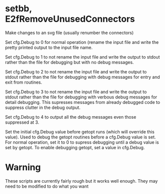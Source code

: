 # setbb, E2fRemoveUnusedConnectors
Make changes to an svg file (usually renumber the connectors)

Set cfg.Debug to 0 for normal operation (rename the input file and write the pretty printed output to the input file name.

Set cfg.Debug to 1 to not rename the input file and write the output to stdout rather than the file for debugging but with no debug messages.

Set cfg.Debug to 2 to not rename the input file and write the output to stdout rather than the file for debugging with debug messages for entry and exit from routines.

Set cfg.Debug to 3 to not rename the input file and write the output to stdout rather than the file for debugging with verbous debug messages for detail debugging. This supresses messages from already debugged code to suppress clutter in the debug output.

Set cfg.Debug to 4 to output all the debug messages even those suppressed at 3.

Set the initial cfg.Debug value before getopt runs (which will override this value). Used to debug the getopt routines before a cfg.Debug value is set. For normal operation, set it to 0 to supress debugging until a debug value is set by getopt. To enable debugging getopt, set a value in cfg.Debug.

# Warning
These scripts are currently fairly rough but it works well enough. They may need to be modified to do what you want
